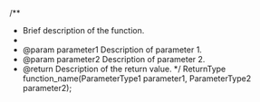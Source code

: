 /**
 * Brief description of the function.
 *
 * @param parameter1 Description of parameter 1.
 * @param parameter2 Description of parameter 2.
 * @return Description of the return value.
 */
ReturnType function_name(ParameterType1 parameter1, ParameterType2 parameter2);

